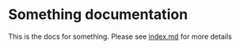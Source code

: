 # Something documentation
This is the docs for something. Please see [index.md](index.md) for more details
